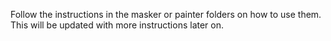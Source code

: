 Follow the instructions in the masker or painter folders on how to use them. This will be updated with more instructions later on.